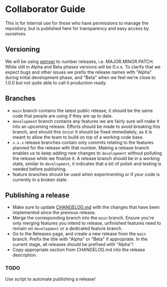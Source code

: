 # Collaborator Guide

This is for internal use for those who have permissions to manage the repository, but is published here for transparency and easy access by ourselves.

## Versioning

We will be using [semver](https://semver.org/) to number releases, i.e. MAJOR.MINOR.PATCH. While still in Alpha and Beta phases versions will be 0.x.x. To clarify that we expect bugs and other issues we prefix the release names with "Alpha" during initial development phase, and "Beta" when we feel we're close to 1.0.0 but not quite able to call it production ready.

## Branches

- `main` branch contains the latest public release, it should be the same code that people are using if they are up to date.
- `development` branch contains any features we are fairly sure will make it into an upcoming release. Efforts should be made to avoid breaking this branch, and should this occur it should be fixed immediately, as it is meant to allow the team to build on top of a working code base.
- `x.x.x` release branches contain only commits relating to the features planned for the release with that number. Making a release branch enables us to keep adding new changes to `development` without polluting the release while we finalize it. A release branch should be in a working state, similar to `development`, it indicates that a bit of polish and testing is needed before publishing.
- feature branches should be used when experimenting or if your code is currently in a broken state.

## Publishing a release

- Make sure to update [CHANGELOG.md](CHANGELOG.md) with the changes that have been implemented since the previous release.
- Merge the corresponding branch into the `main` branch. Ensure you're only merging features you intend to release, unfinished features need to remain on `development` or a dedicated feature branch.
- Go to the Releases page, and create a new release from the `main` branch. Prefix the title with "Alpha" or "Beta" if appropriate. In the current stage, all releases should be prefixed with "Alpha"!
- Copy appropriate section from CHANGELOG.md into the release description.

### TODO

Use script to automate publishing a release!